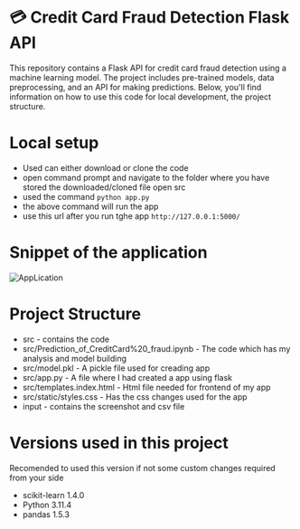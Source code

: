 # 💳 Credit Card Fraud Detection Flask API

This repository contains a Flask API for credit card fraud detection using a machine learning model. The project includes pre-trained models, data preprocessing, and an API for making predictions. Below, you'll find information on how to use this code for local development, the project structure.

# Local setup
- Used can either download or clone the code
- open command prompt and navigate to the folder where you have stored the downloaded/cloned file open src
- used the command `python app.py`
- the above command will run the app
- use this url after you run tghe app `http://127.0.0.1:5000/`

# Snippet of the application
![AppLication](https://github.com/laki2603/Prediction-of-Credit-Card-fraud/assets/72691874/10488d00-40d3-4048-a7f3-927e54be71b2)




# Project Structure
- src - contains the code
- src/Prediction_of_CreditCard%20_fraud.ipynb - The code which has my analysis and model building
- src/model.pkl - A pickle file used for creading app
- src/app.py - A file where I had created a app using flask
- src/templates.index.html - Html file needed for frontend of my app
- src/static/styles.css - Has the css changes used for the app
- input - contains the screenshot and csv file

# Versions used in this project
Recomended to used this version if not some custom changes required from your side
- scikit-learn 1.4.0
- Python 3.11.4
- pandas 1.5.3
